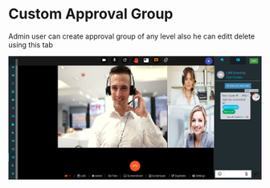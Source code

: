 # Custom Approval Group

Admin user can create approval group of any level also he can editt delete using this tab

![](../../.gitbook/assets/image%20%28254%29.png)

